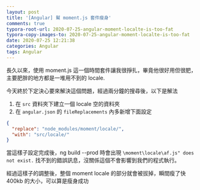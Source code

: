 ```yaml
---
layout: post
title: '[Angular] 幫 moment.js 套件瘦身'
comments: true
typora-root-url: 2020-07-25-angular-moment-localte-is-too-fat
typora-copy-images-to: 2020-07-25-angular-moment-localte-is-too-fat
date: 2020-07-25 12:21:38
categories: Angular
tags: Angular
---
```


長久以來，使用 moment.js 這一個時間套件讓我很掙扎，畢竟他很好用但很肥，主要肥胖的地方都是一堆用不到的 locale.

今天終於下定決心要來解決這個問題，經過兩分鐘的搜尋後，以下是解法

<!-- more -->

1.  在 `src` 資料夾下建立一個 locale 空的資料夾
2.  在 `angular.json` 的 `fileReplacements` 內多新增下面設定

```json
{
  "replace": "node_modules/moment/locale/",
  "with": "src/locale/"
}
```

當這樣子設定完成後，ng build --prod 時會出現 `\moment\locale\af.js" does not exist.` 找不到的錯誤訊息，沒關係這個不會影響到我們的程式執行。

經過這樣子的調整後，整個 moment locale 的部分就會被拔掉，瞬間瘦了快 400kb 的大小，可以算是瘦身成功

